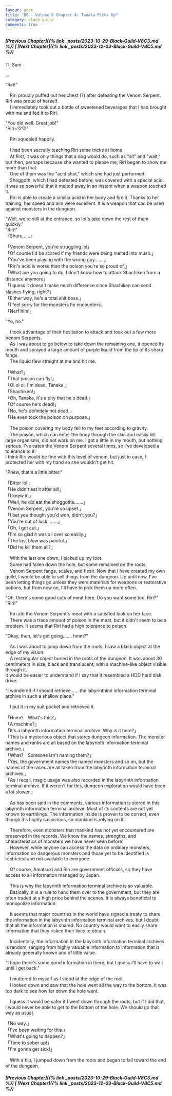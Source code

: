 ```yaml
---
layout: post
title: "BG - Volume 8 Chapter 4: Tanaka Picks Up"
category: black guild
comments: true
---
```


##### [Previous Chapter]({% link _posts/2023-10-29-Black-Guild-V8C3.md %}) \| [Next Chapter]({% link _posts/2023-12-03-Black-Guild-V8C5.md %})




Tl: Sam

…


“Riri!”

　Riri proudly puffed out her chest (?) after defeating the Venom Serpent. Riri was proud of herself.   
　I immediately took out a bottle of sweetened beverages that I had brought with me and fed it to Riri.

"You did well. Great job!"   
"Riri~♡♡"

　Riri squealed happily.
<!--more-->

　I had been secretly teaching Riri some tricks at home.   
　At first, it was only things that a dog would do, such as "sit" and "wait," but then, perhaps because she wanted to please me, Riri began to show me more than that.   
　One of them was the "acid shot," which she had just performed.   
　Shoggoth, which I had defeated before, was covered with a special acid. It was so powerful that it melted away in an instant when a weapon touched it.   
　Riri is able to create a similar acid in her body and fire it. Thanks to her training, her speed and aim were excellent. It is a weapon that can be used against monsters in the dungeon.

"Well, we're still at the entrance, so let's take down the rest of them quickly."   
"Riri!"   
『Shuru......』

「Venom Serpent, you're struggling lol」   
「Of course I'd be scared if my friends were being melted into mush.」   
「You've been playing with the wrong guy.......」   
「Riri's acid is worse than the poison you're so proud of,」   
「What are you going to do, I don't know how to attack Shachiken from a distance anymore」   
「I guess it doesn't make much difference since Shachiken can send slashes flying, right?」   
「Either way, he's a total shit boss.」   
「I feel sorry for the monsters he encounters」   
「Nerf him!」 

"Yo, ho."

　I took advantage of their hesitation to attack and took out a few more Venom Serpents.   
　As I was about to go below to take down the remaining one, it opened its mouth and sprayed a large amount of purple liquid from the tip of its sharp fangs.   
　The liquid flew straight at me and hit me.

「What?」   
「That poison can fly!」   
「Oi oi oi, I'm dead, Tanaka.」   
「Shachiken!」   
「Oh, Tanaka, it's a pity that he's dead.」   
「Of course he's dead!」   
「No, he's definitely not dead.」   
「He even took the poison on purpose.」

　The poison covering my body fell to my feet according to gravity.   
　The poison, which can enter the body through the skin and easily kill large organisms, did not work on me. I got a little in my mouth, but nothing serious. I've eaten the Venom Serpent several times, so I've developed a tolerance to it.   
I think Riri would be fine with this level of venom, but just in case, I protected her with my hand so she wouldn't get hit.

"Phew, that's a little bitter."

「Bitter lol.」   
「He didn't eat it after all!」   
「I knew it.」   
「Well, he did eat the shoggoths.......」   
「Venom Serpent, you're so upset.」   
「I bet you thought you'd won, didn't you?」   
「You're out of luck. ......」   
「Oh, I got cut.」   
「I'm so glad it was all over so easily.」   
「The last blow was painful.」   
「Did he kill them all?」

　With the last one down, I picked up my loot.   
　Some had fallen down the hole, but some remained on the roots.   
　Venom Serpent fangs, scales, and flesh. Now that I have created my own guild, I would be able to sell things from the dungeon. Up until now, I've been letting things go unless they were materials for weapons or restorative potions, but from now on, I'll have to pick them up more often.

"Oh, there's some good cuts of meat here. Do you want some too, Riri?"   
"Riri!"

　Riri ate the Venom Serpent's meat with a satisfied look on her face.   
　There was a trace amount of poison in the meat, but it didn't seem to be a problem. It seems that Riri had a high tolerance to poison.

"Okay, then, let's get going....... hmm?"

　As I was about to jump down from the roots, I saw a black object at the edge of my vision.   
　A rectangular object buried in the roots of the dungeon. It was about 30 centimeters in size, black and translucent, with a machine-like object visible through it.   
It would be easier to understand if I say that it resembled a HDD hard disk drive.

"I wondered if I should retrieve...... the labyrinthine information terminal archive in such a shallow place."

　I put it in my suit pocket and retrieved it.

「Hmm?　What's this?」   
「A machine?」   
「It's a labyrinth information terminal archive. Why is it here?」   
「This is a mysterious object that stores dungeon information. The monster names and ranks are all based on the labyrinth information terminal archive.」   
「What?　Someone isn't naming them?」   
「Yes, the government names the named monsters and so on, but the names of the races are all taken from the labyrinth information terminal archives.」   
「As I recall, magic usage was also recorded in the labyrinth information terminal archive. If it weren't for this, dungeon exploration would have been a lot slower.」

  <div data-nat="424166"></div>

　As has been said in the comments, various information is stored in this labyrinth information terminal archive. Most of its contents are not yet known to earthlings. The information inside is proven to be correct, even though it's highly suspicious, so mankind is relying on it.

　Therefore, even monsters that mankind has not yet encountered are preserved in the records. We know the names, strengths, and characteristics of monsters we have never seen before.   
　However, while anyone can access the data on ordinary monsters, information on dangerous monsters and those yet to be identified is restricted and not available to everyone.

　Of course, Amatsuki and Rin are government officials, so they have access to all information managed by Japan.

　This is why the labyrinth information terminal archive is so valuable.   
　Basically, it is a rule to hand them over to the government, but they are often traded at a high price behind the scenes. It is always beneficial to monopolize information.

　It seems that major countries in the world have signed a treaty to share the information in the labyrinth information terminal archives, but I doubt that all the information is shared. No country would want to easily share information that they risked their lives to obtain.

　Incidentally, the information in the labyrinth information terminal archives is random, ranging from highly valuable information to information that is already generally known and of little value.

"I hope there's some good information in there, but I guess I'll have to wait until I get back."

　I muttered to myself as I stood at the edge of the root.   
　I looked down and saw that the hole went all the way to the bottom. It was too dark to see how far down the hole went.

　I guess it would be safer if I went down through the roots, but if I did that, I would never be able to get to the bottom of the hole. We should go that way as usual.

「No way.」   
「I've been waiting for this.」   
「What's going to happen?」   
「Time to sober up!」   
「I'm gonna get sick!」

　With a flip, I jumped down from the roots and began to fall toward the end of the dungeon.



##### [Previous Chapter]({% link _posts/2023-10-29-Black-Guild-V8C3.md %}) \| [Next Chapter]({% link _posts/2023-12-03-Black-Guild-V8C5.md %})

